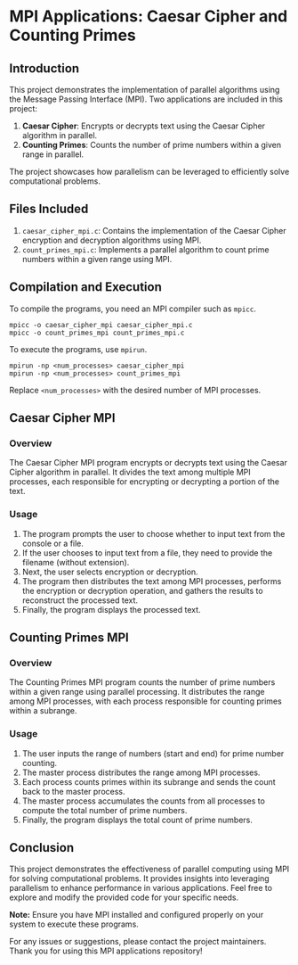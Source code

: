 # MPI Applications: Caesar Cipher and Counting Primes

## Introduction

This project demonstrates the implementation of parallel algorithms using the Message Passing Interface (MPI). Two applications are included in this project:

1. **Caesar Cipher**: Encrypts or decrypts text using the Caesar Cipher algorithm in parallel.
2. **Counting Primes**: Counts the number of prime numbers within a given range in parallel.

The project showcases how parallelism can be leveraged to efficiently solve computational problems.

## Files Included

1. `caesar_cipher_mpi.c`: Contains the implementation of the Caesar Cipher encryption and decryption algorithms using MPI.
2. `count_primes_mpi.c`: Implements a parallel algorithm to count prime numbers within a given range using MPI.

## Compilation and Execution

To compile the programs, you need an MPI compiler such as `mpicc`.

```plaintext
mpicc -o caesar_cipher_mpi caesar_cipher_mpi.c
mpicc -o count_primes_mpi count_primes_mpi.c
```

To execute the programs, use `mpirun`.

```plaintext
mpirun -np <num_processes> caesar_cipher_mpi
mpirun -np <num_processes> count_primes_mpi
```

Replace `<num_processes>` with the desired number of MPI processes.

## Caesar Cipher MPI

### Overview

The Caesar Cipher MPI program encrypts or decrypts text using the Caesar Cipher algorithm in parallel. It divides the text among multiple MPI processes, each responsible for encrypting or decrypting a portion of the text.

### Usage

1. The program prompts the user to choose whether to input text from the console or a file.
2. If the user chooses to input text from a file, they need to provide the filename (without extension).
3. Next, the user selects encryption or decryption.
4. The program then distributes the text among MPI processes, performs the encryption or decryption operation, and gathers the results to reconstruct the processed text.
5. Finally, the program displays the processed text.

## Counting Primes MPI

### Overview

The Counting Primes MPI program counts the number of prime numbers within a given range using parallel processing. It distributes the range among MPI processes, with each process responsible for counting primes within a subrange.

### Usage

1. The user inputs the range of numbers (start and end) for prime number counting.
2. The master process distributes the range among MPI processes.
3. Each process counts primes within its subrange and sends the count back to the master process.
4. The master process accumulates the counts from all processes to compute the total number of prime numbers.
5. Finally, the program displays the total count of prime numbers.

## Conclusion

This project demonstrates the effectiveness of parallel computing using MPI for solving computational problems. It provides insights into leveraging parallelism to enhance performance in various applications. Feel free to explore and modify the provided code for your specific needs.

**Note:** Ensure you have MPI installed and configured properly on your system to execute these programs.

For any issues or suggestions, please contact the project maintainers. Thank you for using this MPI applications repository!
